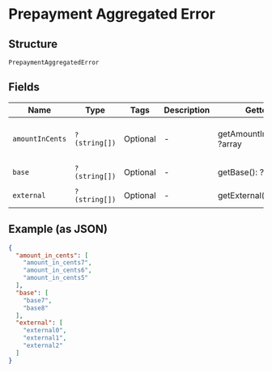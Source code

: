 
# Prepayment Aggregated Error

## Structure

`PrepaymentAggregatedError`

## Fields

| Name | Type | Tags | Description | Getter | Setter |
|  --- | --- | --- | --- | --- | --- |
| `amountInCents` | `?(string[])` | Optional | - | getAmountInCents(): ?array | setAmountInCents(?array amountInCents): void |
| `base` | `?(string[])` | Optional | - | getBase(): ?array | setBase(?array base): void |
| `external` | `?(string[])` | Optional | - | getExternal(): ?array | setExternal(?array external): void |

## Example (as JSON)

```json
{
  "amount_in_cents": [
    "amount_in_cents7",
    "amount_in_cents6",
    "amount_in_cents5"
  ],
  "base": [
    "base7",
    "base8"
  ],
  "external": [
    "external0",
    "external1",
    "external2"
  ]
}
```

